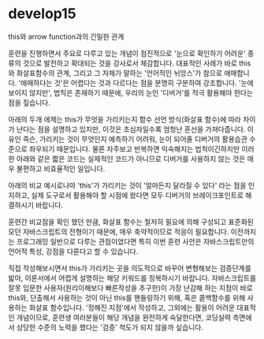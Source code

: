 # develop15
this와 arrow function과의 긴밀한 관계

훈련을 진행하면서 주요로 다루고 있는 개념이 점진적으로 '눈으로 확인하기 어려운' 종류의 것으로 발전하고 확대되는 것을 강사로서 체감합니다. 대표적인 사례가 바로 this와 화살표함수의 관계, 그리고 그 자체가 말하는 '언어적인 뉘앙스'가 참으로 애매합니다. '애매하다는 것'은 어렵다는 것과 다르다는 점을 분명히 구분하여 강조합니다. '눈에 보이지 않지만', 법칙은 존재하기 때문에, 우리의 눈인 '디버거'를 적극 활용해야 한다는 점을 짚습니다.

아래의 두개 에제는 this가 무엇을 가리키는지 함수 선언 방식(화살표 함수)에 따라 차이가 난다는 점을 설명하고 있지만, 이것은 초심자일수록 엄청난 혼선을 가져다줍니다. 이유인 즉슨, 가리키는 것이 무엇인지 예측하기 어려워, 눈이 되어줄 디버거의 활용습관 수준으로 좌우되기 때문입니다. 물론 자주보고 반복하면 익숙해지는 법칙이긴하지만 이러한 아래와 같은 짧은 코드는 실제적인 코드가 아니므로 디버거를 사용하지 않는 것은 매우 불편하고 비효율적인 일입니다.

아래의 비교 예시로나마 'this'가 가리키는 것이 '얼마든지 달라질 수 있다' 라는 점을 인지하고, 실제 도구로서 활용해야 할 시점에 왔다면 모두 디버거의 브레이크포인트로 해결하시기 바랍니다. 	

훈련간 비교점을 확인 했던 만큼, 화살표 함수는 철저히 필요에 의해 구성되고 표준화된 모던 자바스크립트의 전형이기 때문에, 매우 축약적이므로 적응이 필요합니다. 이전까지는 프로그래밍 일반으로 다루는 관점이었다면 특히 이번 훈련 사안은 자바스크립트만의 언어적 특성, 강점을 다룬다고 할 수 있습니다.

직접 작성해보시면서 this가 가리키는 곳을 의도적으로 바꾸어 변형해보는 검증단계를 밟아, 이론서에서 어렵게 설명하는 해당 키워드를 정복하시기 바랍니다.
자바스크립트를 잘못 입문한 사용자(원리이해보다 빠른작성을 추구한)이 가장 난감해 하는 지점이 바로 this와, 단촐해서 사용하는 것이 아닌 this를 핸들링하기 위해, 혹은 콜백함수를 위해 사용하는 화살표 함수입니다. '정해진 지점'에서 작성하고, 그외에는 활용이 어려운 대표적인 개념이므로, 훈련생 여러분들이 해당 개념을 완전하게 숙달한다면, 코딩실력 측면에서 상당한 수준의 노력을 했다는 '검증' 척도가 되지 않을까 싶습니다. 

